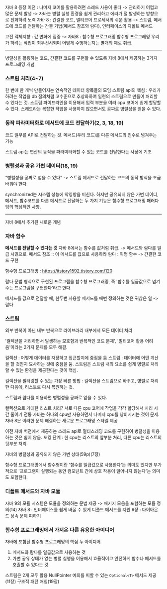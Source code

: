 자바 8 등장 이전 : 나머지 코어를 활용하려면 스레드 사용이 좋다 -> 관리하기 어렵고 많은 문제 발생 -> 자바는 병렬 실행 환경을 쉽게 관리하고 에러가 덜 발생하는 방향으로 진화하려 노력
자바 8 : 간결한 코드, 멀티코어 프로세서의 쉬운 활용 -> 스트림, 메서드에 코드를 전달하는 간결 기법(메서드 참조와 람다), 인터페이스의 디폴트 메서드

고전 객체지향 : 값 변화에 집중 -> 자바8 : 함수형 프로그래밍
함수형 프로그래밍
우리가 하려는 작업이 최우선시되며 어떻게 수행하는지는 별개의 제로 취급.

---

병렬성을 활용하는 코드, 간결한 코드를 구현할 수 있도록 자바 8에서 제공하는 3가지 프로그래밍 개념
### 스트림 처리(4~7)
한 번에 한 개씩 만들어지는 연속적인 데이터 항목들의 모임
스트림 api의 핵심 : 우리가 하려는 작업을 db 질의처럼 고수준으로 추상화하여 일련의 스트림으로 만들어 처리할 수 있다는 것.
스트림 파이프라인을 이용해서 입력 부분을 여러 cpu 코어에 쉽게 할당할 수 있다.
스레드라는 복잡한 작업을 사용하지 않으면서도 공짜로 병렬성을 얻을 수 있다.

### 동작 파라미터화로 메서드에 코드 전달하기(2, 3, 18, 19)
코드 일부를 API로 전달하는 것. 메서드(우리 코드)를 다른 메서드의 인수로 넘겨주는 기능

스트림 api는 연산의 동작을 파라미터화할 수 있는 코드를 전달한다는 사상에 기초

### 병렬성과 공유 가변 데이터(18, 19)
"병렬성을 공짜로 얻을 수 있다" -> 스트림 메서드로 전달하는 코드의 동작 방식을 조금 바꿔야 한다.

synchronized는 시스템 성능에 악영향을 미친다. 하지만 공유되지 않은 가변 데이터, 메서드, 함수코드를 다른 메서드로 전달하는 두 가지 기능은 함수형 프로그래밍 패러다임의 핵심적인 사항.

---

자바 8에서 추가된 새로운 개념

### 자바 함수
**메서드를 전달할 수 있다는 것**
자바 8에서는 함수를 값처럼 취급. -> 메서드와 람다를 일급 시민으로.
메서드 참조 :: 이 메서드를 값으로 사용하라
람다 : 익명 함수 -> 간결한 코드 구현

함수형 프로그래밍 : https://itstory1592.tistory.com/120

람다 문법 형식으로 구현된 프로그램을 함수형 프로그래밍, 즉 '함수를 일급값으로 넘겨주는 프로그램을 구현한다'라고 한다.

메서드를 값으로 전달할 때, 한두번 사용할 메서드를 매번 정의하는 것은 귀찮은 일 -> 람다

### 스트림
외부 반복이 아닌 내부 반복으로 라이브러리 내부에서 모든 데이터 처리

'컬렉션을 처리하면서 발생하는 모호함과 반복적인 코드 문제', '멀티코어 활용 어려움'이라는 2가지 문제를 모두 해결.

컬렉션 : 어떻게 데이터를 저장하고 접근할지에 중점을 둠
스트림 : 데이터에 어떤 계산을 할 것인지 묘사하는 것에 중점을 둠. 스트림은 스트림 내의 요소를 쉽게 병렬로 처리할 수 있는 환경을 제공한다는 것이 핵심.

컬렉션을 필터링할 수 있는 가장 빠른 방법 : 컬렉션을 스트림으로 바꾸고, 병렬로 처리한 다음에, 리스트로 다시 복원하는 것.

스트림과 람다를 이용하면 병렬성을 공짜로 얻을 수 있다.

컬렉션으로 거대한 리스트 처리? 서로 다른 cpu 코어에 작업을 각각 할당해서 처리 시간 줄이기
전통 자바는 하나의 cpu만 사용하면서 나머지 cpu를 낭비시키는 것이 문제.
자바 8은 이러한 문제 해결하는 새로운 프로그래밍 스타일 제공

이전 자바 버전에서 제공하는 스레드 api로 멀티스레딩 코드를 구현하여 병렬성을 이용하는 것은 쉽지 않음.
포킹 단계 : 한 cpu는 리스트의 앞부분 처리, 다른 cpu는 리스트의 뒷부분 처리

자바의 병렬성과 공유되지 않은 가변 상태(59p)(7장)

함수형 프로그래밍에서 함수형이란 '함수를 일급값으로 사용한다'는 의미도 있지만 부가적으로 '프로그램이 실행되는 동안 컴포넌트 간에 상호 작용이 일어나지 않는다'는 의미도 포함한다.

### 디폴트 메서드와 자바 모듈
자바 9의 모듈 시스템은 모듈을 정의하는 문법 제공 -> 패키지 모음을 포함하는 모듈 정의(14)
자바 8 : 인터페이스를 쉽게 바꿀 수 있게 디폴드 메서드를 지원
9장 : 다이아몬드 상속 문제 피하기

### 함수형 프로그래밍에서 가져온 다른 유용한 아이디어
자바에 포함된 함수형 프로그래밍의 핵심 두 아이디어
1. 메서드와 람다를 일급값으로 사용하는 것
2. 가변 공유 상태가 없는 병렬 실행을 이용해서 효율적이고 안전하게 함수나 메서드를 호출할 수 있다는 것.

스트림은 2개 모두 활용
NullPointer 예외를 피할 수 있는 `Optional<T>` 메서드 제공 (11장)
구조적 패턴 매칭(19장)